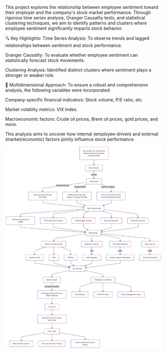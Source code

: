 This project explores the relationship between employee sentiment toward their employer and the company's stock market performance. Through rigorous time series analysis, Granger Causality tests, and statistical clustering techniques, we aim to identify patterns and clusters where employee sentiment significantly impacts stock behavior.

🔍 Key Highlights:
Time Series Analysis: To observe trends and lagged relationships between sentiment and stock performance.

Granger Causality: To evaluate whether employee sentiment can statistically forecast stock movements.

Clustering Analysis: Identified distinct clusters where sentiment plays a stronger or weaker role.

🧩 Multidimensional Approach:
To ensure a robust and comprehensive analysis, the following variables were incorporated:

Company-specific financial indicators: Stock volume, P/E ratio, etc.

Market volatility metrics: VIX Index.

Macroeconomic factors: Crude oil prices, Brent oil prices, gold prices, and more.

This analysis aims to uncover how internal (employee-driven) and external (market/economic) factors jointly influence stock performance.

![image_alt](https://github.com/Samay-jain622/Analysis-of-Employee-sentiment-on-company-stock-market-performance-/blob/de2bd35c37abe87190e2309e3d317dde04466880/flowchart.png)
